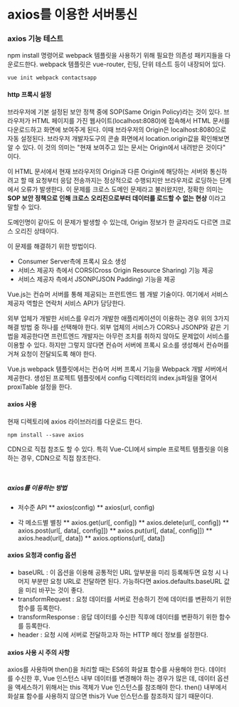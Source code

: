 # axios를 이용한 서버통신

### axios 기능 테스트

npm install 명령어로 webpack 템플릿을 사용하기 위해 필요한 의존성 패키지들을 다운로드한다.
webpack 템플릿은 vue-router, 린팅, 단위 테스트 등이 내장되어 있다.

<pre><code>vue init webpack contactsapp</pre></code>


#### http 프록시 설정

브라우저에 기본 설정된 보안 정책 중에 SOP(Same Origin Policy)라는 것이 있다.
브라우저가 HTML 페이지를 가진 웹사이트(localhost:8080)에 접속해서 HTML 문서를 다운로드하고 화면에 보여주게 된다.
이때 브라우저의 Origin은 localhost:8080으로 자동 설정된다.
브라우저 개발자도구의 콘솔 화면에서 location.origin값을 확인해보면 알 수 있다.
이 것의 의미는 "현재 보여주고 있는 문서는 Origin에서 내려받은 것이다" 이다.

이 HTML 문서에서 현재 브라우저의 Origin과 다른 Origin에 해당하는 서버와 통신하려고 할 때 요청부터 응답 전송까지는 정상적으로 수행되지만 브라우저로 로딩하는 단계에서 오류가 발생한다. 이 문제를 크로스 도메인 문제라고 불러왔지만, 정확한 의미는 __SOP 보안 정책으로 인해 크로스 오리진으로부터 데이터를 로드할 수 없는 현상__ 이라고 말할 수 있다.

도메인명이 같아도 이 문제가 발생할 수 있는데, Origin 정보가 한 글자라도 다르면 크로스 오리진 상태이다.

이 문제를 해결하기 위한 방법이다.

* Consumer Server측에 프록시 요소 생성
* 서비스 제공자 측에서 CORS(Cross Origin Resource Sharing) 기능 제공
* 서비스 제공자 측에서 JSONP(JSON Padding) 기능을 제공

Vue.js는 컨슈머 서버를 통해 제공되는 프런트엔드 웹 개발 기술이다. 여기에서 서비스 제공자 역할은 연락처 서비스 API가 담당한다.

외부 업체가 개발한 서비스를 우리가 개발한 애플리케이션이 이용하는 경우 위의 3가지 해결 방법 중 하나를 선택해야 한다.
외부 업체의 서비스가 CORS나 JSONP와 같은 기법을 제공한다면 프런트엔드 개발자는 아무런 조치를 취하지 않아도 문제없이 서비스를 이용할 수 있다. 하지만 그렇지 않다면 컨슈머 서버에 프록시 요소를 생성해서 컨슈머를 거쳐 요청이 전달되도록 해야 한다.

Vue.js webpack 템플릿에서는 컨슈머 서버 프록시 기능을 Webpack 개발 서버에서 제공한다.
생성된 프로젝트 템플릿에서 config 디렉터리의 index.js파일을 열어서 proxiTable 설정을 한다.


#### axios 사용

현재 디렉토리에 axios 라이브러리를 다운로드 한다.

<pre><code>npm install --save axios</pre></code>

CDN으로 직접 참조도 할 수 있다. 특히 Vue-CLI에서 simple 프로젝트 템플릿을 이용하는 경우, CDN으로 직접 참조한다.

<pre><code> <script src="https://unpkg.com/axios/dist/axios.min.js"></script> </code></pre>

##### axios를 이용하는 방법
* 저수준 API
** axios(config)
** axios(url, config)

* 각 메소드별 별칭
** axios.get(url[, config])
** axios.delete(url[, config])
** axios.post(url[, data[, config]])
** axios.put(url[, data[, config]])
** axios.head(url[, data])
** axios.options(url[, data])


#### axios 요청과 config 옵션

* baseURL : 이 옵션을 이용해 공통적인 URL 앞부분을 미리 등록해두면 요청 시 나머지 부분만 요청 URL로 전달하면 된다.
가능하다면 axios.defaults.baseURL 값을 미리 바꾸는 것이 좋다.
* transformRequest : 요청 데이터를 서버로 전송하기 전에 데이터를 변환하기 위한 함수를 등록한다.
* transformResponse : 응답 데이터를 수신한 직후에 데이터를 변환하기 위한 함수를 등록한다.
* header : 요청 시에 서버로 전달하고자 하는 HTTP 헤더 정보를 설정한다.


#### axios 사용 시 주의 사항
axios를 사용하며 then()을 처리할 때는 ES6의 화살표 함수를 사용해야 한다.
데이터를 수신한 후, Vue 인스턴스 내부 데이터를 변경해야 하는 경우가 많은 데,
데이터 옵션을 액세스하기 위해서는 this 객체가 Vue 인스턴스를 참조해야 한다.
then() 내부에서 화살표 함수를 사용하지 않으면 this가 Vue 인스턴스를 참조하지 않기 때문이다.







